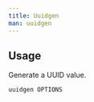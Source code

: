 ```yaml
---
title: Uuidgen
man: uuidgen
---
```


## Usage

Generate a UUID value.

```shell
uuidgen OPTIONS
```
